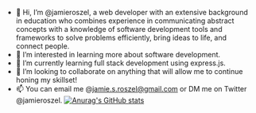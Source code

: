 - 👋 Hi, I’m @jamieroszel, a web developer with an extensive background in education who combines experience in communicating abstract concepts with a knowledge of software development tools and frameworks to solve problems efficiently, bring ideas to life, and connect people. 
- 👀 I’m interested in learning more about software development.
- 🌱 I’m currently learning full stack development using express.js.
- 💞️ I’m looking to collaborate on anything that will allow me to continue honing my skillset!
- 📫 You can email me @jamie.s.roszel@gmail.com or DM me on Twitter @jamieroszel.
[![Anurag's GitHub stats](https://github-readme-stats.vercel.app/api?jamieroszel)](https://github.com/anuraghazra/github-readme-stats)



<!---
jamieroszel/jamieroszel is a ✨ special ✨ repository because its `README.md` (this file) appears on your GitHub profile.
You can click the Preview link to take a look at your changes.
--->
